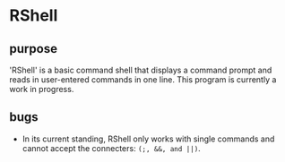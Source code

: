 RShell
======

purpose
-------
'RShell' is a basic command shell that displays a command prompt and reads in user-entered commands in one line.
This program is currently a work in progress.

bugs
----
* In its current standing, RShell only works with single commands and cannot accept the connecters:
`(;, &&, and ||)`.
